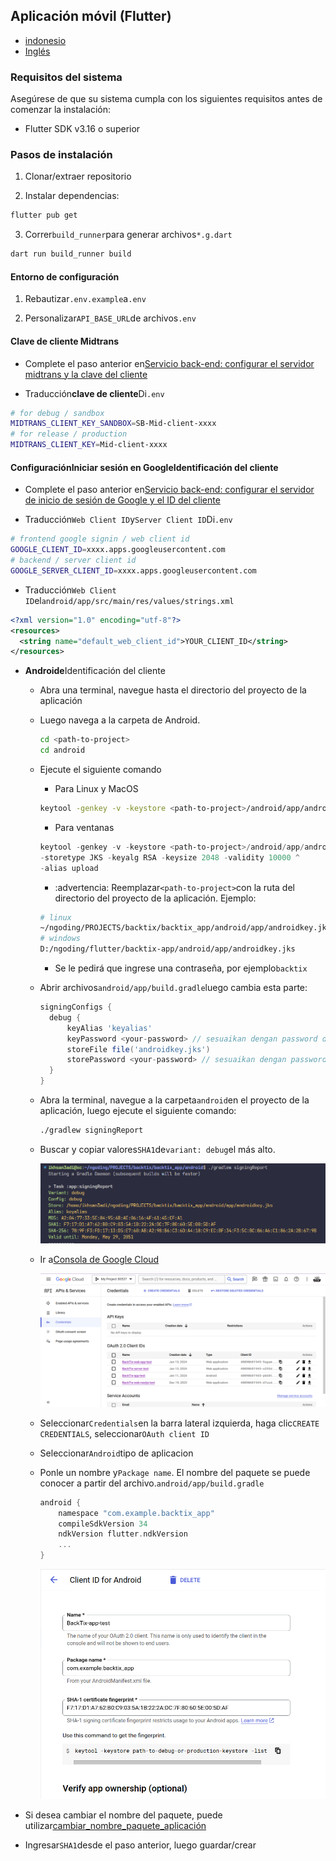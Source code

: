 ## Aplicación móvil (Flutter)

-   [indonesio](mobile-app.md)
-   [Inglés](mobile-app.en.md)

### Requisitos del sistema

Asegúrese de que su sistema cumpla con los siguientes requisitos antes de comenzar la instalación:

-   Flutter SDK v3.16 o superior

### Pasos de instalación

1.  Clonar/extraer repositorio

2.  Instalar dependencias:

```bash
flutter pub get
```

3.  Correr`build_runner`para generar archivos`*.g.dart`

```bash
dart run build_runner build
```

#### Entorno de configuración

1.  Rebautizar`.env.example`a`.env`

2.  Personalizar`API_BASE_URL`de archivos`.env`

#### Clave de cliente Midtrans

-   Complete el paso anterior en[Servicio back-end: configurar el servidor midtrans y la clave del cliente](api-service.md#setup-midtrans-server--client-key)

-   Traducción**clave de cliente**Di`.env`

```sh
# for debug / sandbox
MIDTRANS_CLIENT_KEY_SANDBOX=SB-Mid-client-xxxx
# for release / production
MIDTRANS_CLIENT_KEY=Mid-client-xxxx
```

#### Configuración**Iniciar sesión en Google**Identificación del cliente

-   Complete el paso anterior en[Servicio back-end: configurar el servidor de inicio de sesión de Google y el ID del cliente](api-service.md#setup-google-sign-in-server--client-id)

-   Traducción`Web Client ID`y`Server Client ID`Di`.env`

```sh
# frontend google signin / web client id
GOOGLE_CLIENT_ID=xxxx.apps.googleusercontent.com
# backend / server client id
GOOGLE_SERVER_CLIENT_ID=xxxx.apps.googleusercontent.com
```

-   Traducción`Web Client ID`el`android/app/src/main/res/values/strings.xml`

```xml
<?xml version="1.0" encoding="utf-8"?>
<resources>
  <string name="default_web_client_id">YOUR_CLIENT_ID</string> 
</resources>
```

-   **Androide**Identificación del cliente

    -   Abra una terminal, navegue hasta el directorio del proyecto de la aplicación

    -   Luego navega a la carpeta de Android.

        ```bash
        cd <path-to-project>
        cd android
        ```

    -   Ejecute el siguiente comando

        -   Para Linux y MacOS

        ```bash
        keytool -genkey -v -keystore <path-to-project>/android/app/androidkey.jks -keyalg RSA -keysize 2048 -validity 10000 -alias keyalias

        ```

        -   Para ventanas

        ```powershell
        keytool -genkey -v -keystore <path-to-project>/android/app/androidkey.jks ^
        -storetype JKS -keyalg RSA -keysize 2048 -validity 10000 ^
        -alias upload
        ```

        -   :advertencia: Reemplazar`<path-to-project>`con la ruta del directorio del proyecto de la aplicación.
            Ejemplo:

        ```bash
        # linux
        ~/ngoding/PROJECTS/backtix/backtix_app/android/app/androidkey.jks
        # windows
        D:/ngoding/flutter/backtix-app/android/app/androidkey.jks
        ```

        -   Se le pedirá que ingrese una contraseña, por ejemplo`backtix`

    -   Abrir archivos`android/app/build.gradle`luego cambia esta parte:
        ```gradle
        signingConfigs {
          debug {
              keyAlias 'keyalias'
              keyPassword <your-password> // sesuaikan dengan password dari langkah sebelumnya
              storeFile file('androidkey.jks')
              storePassword <your-password> // sesuaikan dengan password dari langkah sebelumnya
          }
        }
        ```

    -   Abra la terminal, navegue a la carpeta`android`en el proyecto de la aplicación, luego ejecute el siguiente comando:

        ```bash
        ./gradlew signingReport
        ```

    -   Buscar y copiar valores`SHA1`de`variant: debug`el más alto.

        ![Terminal](/assets/Screenshot_5.png)

    -   Ir a[Consola de Google Cloud](https://console.cloud.google.com)

        ![Cloud Console](/assets/Screenshot_2.png)

    -   Seleccionar`Credentials`en la barra lateral izquierda, haga clic`CREATE CREDENTIALS`, seleccionar`OAuth client ID`

    -   Seleccionar`Android`tipo de aplicacion

    -   Ponle un nombre y`Package name`. El nombre del paquete se puede conocer a partir del archivo.`android/app/build.gradle`

        ```gradle
        android {
            namespace "com.example.backtix_app"
            compileSdkVersion 34
            ndkVersion flutter.ndkVersion
            ...
        }
        ```

        ![Cloud Console](/assets/Screenshot_6.png)


-   Si desea cambiar el nombre del paquete, puede utilizar[cambiar_nombre_paquete_aplicación](https://pub.dev/packages/change_app_package_name)

-   Ingresar`SHA1`desde el paso anterior, luego guardar/crear
